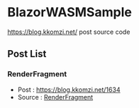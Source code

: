 # BlazorWASMSample
https://blog.kkomzi.net/ post source code

## Post List
### RenderFragment
- Post : https://blog.kkomzi.net/1634
- Source : [RenderFragment](/RenderFragment)